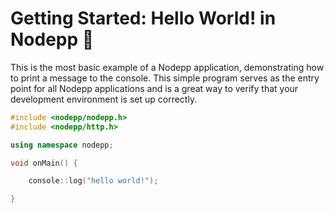 # Getting Started: Hello World! in Nodepp 👋

This is the most basic example of a Nodepp application, demonstrating how to print a message to the console. This simple program serves as the entry point for all Nodepp applications and is a great way to verify that your development environment is set up correctly.

```cpp
#include <nodepp/nodepp.h>
#include <nodepp/http.h>

using namespace nodepp;

void onMain() {

    console::log("hello world!");

}
```
